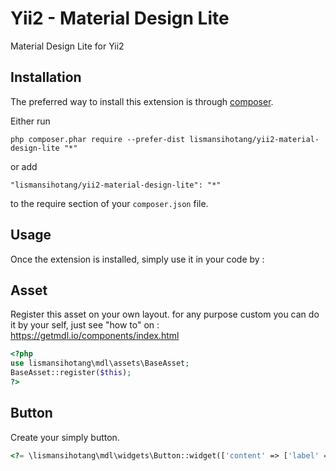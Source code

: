 Yii2 - Material Design Lite 
============================
Material Design Lite for Yii2

Installation
------------

The preferred way to install this extension is through [composer](http://getcomposer.org/download/).

Either run

```
php composer.phar require --prefer-dist lismansihotang/yii2-material-design-lite "*"
```

or add

```
"lismansihotang/yii2-material-design-lite": "*"
```

to the require section of your `composer.json` file.


Usage
-----

Once the extension is installed, simply use it in your code by  :

Asset
-----
Register this asset on your own layout. for any purpose custom you can do it by your self, just see "how to" on : https://getmdl.io/components/index.html

```php
<?php
use lismansihotang\mdl\assets\BaseAsset;
BaseAsset::register($this); 
?>
```

Button
-----
Create your simply button.
```php
<?= \lismansihotang\mdl\widgets\Button::widget(['content' => ['label' => 'button']]); ?>